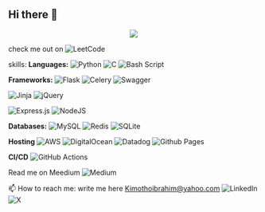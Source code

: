 ## Hi there 👋

<!--
**KimothoIbrahim/KimothoIbrahim** is a ✨ _special_ ✨ repository because its `README.md` (this file) appears on your GitHub profile.

Here are some ideas to get you started:

- 🔭 I’m currently working on ...
- 🌱 I’m currently learning ...
- 👯 I’m looking to collaborate on ...
- 🤔 I’m looking for help with ...
- 💬 Ask me about ...
-  ...
- 😄 Pronouns: ...
- ⚡ Fun fact: ...
-->


<p align="center">
  <a href="https://skillicons.dev">
    <img src="https://skillicons.dev/icons?i=py, flask, mysql, redis, nginx, aws, docker, c" />
  </a>
</p>


check me out on ![LeetCode](https://img.shields.io/badge/LeetCode-000000?style=for-the-badge&logo=LeetCode&logoColor=#d16c06)

skills:
**Languages:**
![Python](https://img.shields.io/badge/python-3670A0?style=for-the-badge&logo=python&logoColor=ffdd54)
![C](https://img.shields.io/badge/c-%2300599C.svg?style=for-the-badge&logo=c&logoColor=white)
![Bash Script](https://img.shields.io/badge/bash_script-%23121011.svg?style=for-the-badge&logo=gnu-bash&logoColor=white)

**Frameworks:**
![Flask](https://img.shields.io/badge/flask-%23000.svg?style=for-the-badge&logo=flask&logoColor=white)
![Celery](https://img.shields.io/badge/celery-%23a9cc54.svg?style=for-the-badge&logo=celery&logoColor=ddf4a4)
![Swagger](https://img.shields.io/badge/-Swagger-%23Clojure?style=for-the-badge&logo=swagger&logoColor=white)

![Jinja](https://img.shields.io/badge/jinja-white.svg?style=for-the-badge&logo=jinja&logoColor=black)
![jQuery](https://img.shields.io/badge/jquery-%230769AD.svg?style=for-the-badge&logo=jquery&logoColor=white)

![Express.js](https://img.shields.io/badge/express.js-%23404d59.svg?style=for-the-badge&logo=express&logoColor=%2361DAFB)
![NodeJS](https://img.shields.io/badge/node.js-6DA55F?style=for-the-badge&logo=node.js&logoColor=white)

**Databases:**
![MySQL](https://img.shields.io/badge/mysql-4479A1.svg?style=for-the-badge&logo=mysql&logoColor=white)
![Redis](https://img.shields.io/badge/redis-%23DD0031.svg?style=for-the-badge&logo=redis&logoColor=white)
![SQLite](https://img.shields.io/badge/sqlite-%2307405e.svg?style=for-the-badge&logo=sqlite&logoColor=white)


**Hosting**
![AWS](https://img.shields.io/badge/AWS-%23FF9900.svg?style=for-the-badge&logo=amazon-aws&logoColor=white)
![DigitalOcean](https://img.shields.io/badge/DigitalOcean-%230167ff.svg?style=for-the-badge&logo=digitalOcean&logoColor=white)
![Datadog](https://img.shields.io/badge/datadog-%23632CA6.svg?style=for-the-badge&logo=datadog&logoColor=white)
![Github Pages](https://img.shields.io/badge/github%20pages-121013?style=for-the-badge&logo=github&logoColor=white)

**CI/CD**
![GitHub Actions](https://img.shields.io/badge/github%20actions-%232671E5.svg?style=for-the-badge&logo=githubactions&logoColor=white)

Read me on Meedium ![Medium](https://img.shields.io/badge/Medium-12100E?style=for-the-badge&logo=medium&logoColor=white)


📫 How to reach me: 
write me here Kimothoibrahim@yahoo.com
![LinkedIn](https://img.shields.io/badge/linkedin-%230077B5.svg?style=for-the-badge&logo=linkedin&logoColor=white)
![X](https://img.shields.io/badge/X-%23000000.svg?style=for-the-badge&logo=X&logoColor=white)
